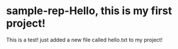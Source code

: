 # sample-rep-Hello, this is my first project!
This is a test!
just added a new file called hello.txt to my project!
